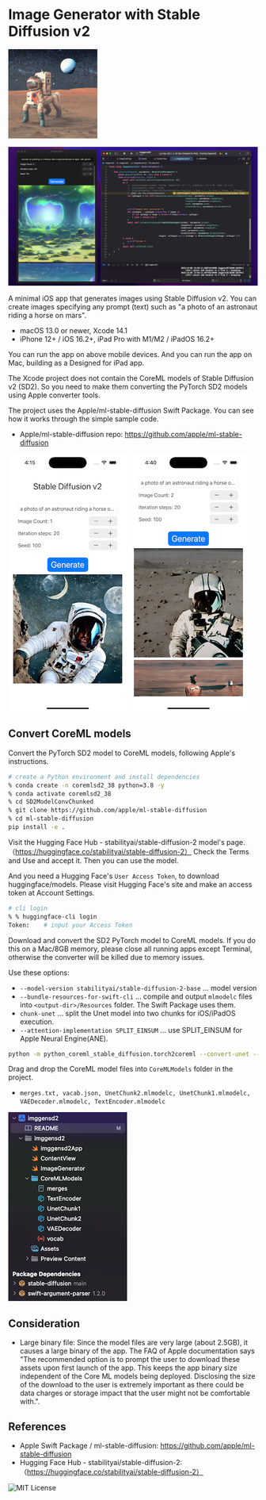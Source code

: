 # Image Generator with Stable Diffusion v2

![AppIcon](images/appicon180.png)

![Image](images/ss0_1280.png)

A minimal iOS app that generates images using Stable Diffusion v2.
You can create images specifying any prompt (text) such as "a photo of an astronaut riding a horse on mars".

- macOS 13.0 or newer, Xcode 14.1
- iPhone 12+ / iOS 16.2+, iPad Pro with M1/M2 / iPadOS 16.2+

You can run the app on above mobile devices.
And you can run the app on Mac, building as a Designed for iPad app.

The Xcode project does not contain the CoreML models of Stable Diffusion v2 (SD2).
So you need to make them converting the PyTorch SD2 models using Apple converter tools.

The project uses the Apple/ml-stable-diffusion Swift Package.
You can see how it works through the simple sample code.

- Apple/ml-stable-diffusion repo: https://github.com/apple/ml-stable-diffusion

![Image](images/ss1_240.png)
![Image](images/ss2_240.png)

## Convert CoreML models

Convert the PyTorch SD2 model to CoreML models, following Apple's instructions.

```bash
# create a Python environment and install dependencies
% conda create -n coremlsd2_38 python=3.8 -y
% conda activate coremlsd2_38
% cd SD2ModelConvChunked
% git clone https://github.com/apple/ml-stable-diffusion
% cd ml-stable-diffusion
pip install -e .
```

Visit the Hugging Face Hub - stabilityai/stable-diffusion-2 model's page.
（https://huggingface.co/stabilityai/stable-diffusion-2）
Check the Terms and Use and accept it. Then you can use the model.

And you need a Hugging Face's `User Access Token`, to download huggingface/models.
Please visit Hugging Face's site and make an access token at Account Settings.

```bash
# cli login
% % huggingface-cli login
Token:    # input your Access Token
```

Download and convert the SD2 PyTorch model to CoreML models.
If you do this on a Mac/8GB memory, please close all running apps except Terminal,
otherwise the converter will be killed due to memory issues.

Use these options:
- `--model-version stabilityai/stable-diffusion-2-base` ... model version
- `--bundle-resources-for-swift-cli` ... compile and output `mlmodelc` files into `<output-dir>/Resources` folder. The Swift Package uses them.
- `chunk-unet` ... split the Unet model into two chunks for iOS/iPadOS execution.
- `--attention-implementation SPLIT_EINSUM` ... use SPLIT_EINSUM for Apple Neural Engine(ANE).

```bash
python -m python_coreml_stable_diffusion.torch2coreml --convert-unet --convert-text-encoder --convert-vae-decoder --convert-safety-checker -o sd2CoremlChunked --model-version stabilityai/stable-diffusion-2-base --bundle-resources-for-swift-cli --chunk-unet --attention-implementation SPLIT_EINSUM --compute-unit CPU_AND_NE
```

Drag and drop the CoreML model files into `CoreMLModels` folder in the project.

- `merges.txt, vacab.json, UnetChunk2.mlmodelc, UnetChunk1.mlmodelc, VAEDecoder.mlmodelc, TextEncoder.mlmodelc`

![Image](images/ss3_240.png)



## Consideration

- Large binary file: Since the model files are very large (about 2.5GB), it causes a large binary of the app.
The FAQ of Apple documentation says "The recommended option is to prompt the user to download 
these assets upon first launch of the app. This keeps the app binary size independent of the 
Core ML models being deployed. Disclosing the size of the download to the user is extremely 
important as there could be data charges or storage impact that the user might not be comfortable with.".

## References

- Apple Swift Package / ml-stable-diffusion: https://github.com/apple/ml-stable-diffusion
- Hugging Face Hub - stabilityai/stable-diffusion-2:（https://huggingface.co/stabilityai/stable-diffusion-2）

![MIT License](http://img.shields.io/badge/license-MIT-blue.svg?style=flat)
